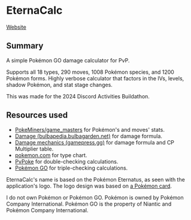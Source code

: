 # EternaCalc

[Website](https://pogocalc.squ1d.dev/)

## Summary
A simple Pokémon GO damage calculator for PvP.

Supports all 18 types, 290 moves, 1008 Pokémon species, and 1200 Pokémon forms. Highly verbose calculator that factors in the IVs, levels, shadow Pokémon, and stat stage changes.

This was made for the 2024 Discord Activities Buildathon.

## Resources used
- [PokeMiners/game_masters](https://github.com/PokeMiners/game_masters/) for Pokémon's and moves' stats.
- [Damage (bulbapedia.bulbagarden.net)](https://bulbapedia.bulbagarden.net/wiki/Damage#Pokémon_GO) for damage formula.
- [Damage mechanics (gamepress.gg)](https://gamepress.gg/pokemongo/damage-mechanics) for damage formula and CP Multiplier table.
- [pokemon.com](https://pokemon.com) for type chart.
- [PvPoke](https://pvpoke.com) for double-checking calculations.
- [Pokémon GO](https://pokemongolive.com) for triple-checking calculations.

EternaCalc's name is based on the Pokémon Eternatus, as seen with the application's logo. The logo design was based on [a Pokémon card](<https://www.pokemon.com/us/pokemon-tcg/pokemon-cards/series/swshp/SWSH044/>).

I do not own Pokémon or Pokémon GO. Pokémon is owned by Pokémon Company International. Pokémon GO is the property of Niantic and Pokémon Company International.
